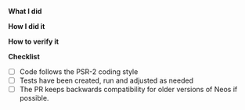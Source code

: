 <!--
Thanks for your contribution, we appreciate it!

Please give some information about what you did and what versions of Neos the Pull Request is for.

If possible, try to keep backwards compatibility. So if you add support for a new version of Neos in the composer.json, 
still keep the old version in it, if the package still works with the old version of Neos.

For example 
  "neos/neos": "^4.0 || ^5.0" 
instead of just
  "neos/neos": "^5.0"

And one more thing... Don't forget about the tests!
-->


**What I did**

**How I did it**

**How to verify it**

**Checklist**

- [ ] Code follows the PSR-2 coding style
- [ ] Tests have been created, run and adjusted as needed
- [ ] The PR keeps backwards compatibility for older versions of Neos if possible.

